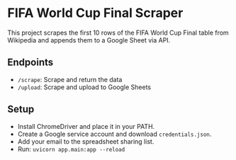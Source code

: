 # FIFA World Cup Final Scraper

This project scrapes the first 10 rows of the FIFA World Cup Final table from Wikipedia and appends them to a Google Sheet via API.

## Endpoints

- `/scrape`: Scrape and return the data
- `/upload`: Scrape and upload to Google Sheets

## Setup

- Install ChromeDriver and place it in your PATH.
- Create a Google service account and download `credentials.json`.
- Add your email to the spreadsheet sharing list.
- Run: `uvicorn app.main:app --reload`
